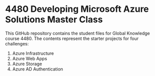 # 4480 Developing Microsoft Azure Solutions Master Class
This GitHub repository contains the student files for Global Knowledge course 4480.  The contents represent the starter projects for four challenges:
1. Azure Infrastructure
2. Azure Web Apps
3. Azure Storage
4. Azure AD Authentication
